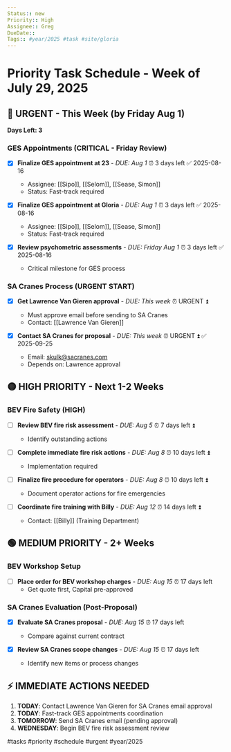 ```yaml
---
Status:: new
Priority:: High
Assignee:: Greg
DueDate:: 
Tags:: #year/2025 #task #site/gloria
---
```


# Priority Task Schedule - Week of July 29, 2025

## 🔴 URGENT - This Week (by Friday Aug 1)
**Days Left: 3**

### GES Appointments (CRITICAL - Friday Review)
- [x] **Finalize GES appointment at 23** - *DUE: Aug 1* ⏰ 3 days left ✅ 2025-08-16
  - Assignee: [[Sipo]], [[Selom]], [[Sease, Simon]]
  - Status: Fast-track required
  
- [x] **Finalize GES appointment at Gloria** - *DUE: Aug 1* ⏰ 3 days left ✅ 2025-08-16
  - Assignee: [[Sipo]], [[Selom]], [[Sease, Simon]]
  - Status: Fast-track required

- [x] **Review psychometric assessments** - *DUE: Friday Aug 1* ⏰ 3 days left ✅ 2025-08-16
  - Critical milestone for GES process

### SA Cranes Process (URGENT START)
- [x] **Get Lawrence Van Gieren approval** - *DUE: This week* ⏰ URGENT ⏫ 
  - Must approve email before sending to SA Cranes
  - Contact: [[Lawrence Van Gieren]]

- [x] **Contact SA Cranes for proposal** - *DUE: This week* ⏰ URGENT ⏫ ✅ 2025-09-25
  - Email: skulk@sacranes.com
  - Depends on: Lawrence approval

## 🟡 HIGH PRIORITY - Next 1-2 Weeks

### BEV Fire Safety (HIGH)
- [ ] **Review BEV fire risk assessment** - *DUE: Aug 5* ⏰ 7 days left ⏫ 
  - Identify outstanding actions
  
- [ ] **Complete immediate fire risk actions** - *DUE: Aug 8* ⏰ 10 days left ⏫ 
  - Implementation required
  
- [ ] **Finalize fire procedure for operators** - *DUE: Aug 8* ⏰ 10 days left ⏫ 
  - Document operator actions for fire emergencies
  
- [ ] **Coordinate fire training with Billy** - *DUE: Aug 12* ⏰ 14 days left ⏫ 
  - Contact: [[Billy]] (Training Department)

## 🟢 MEDIUM PRIORITY - 2+ Weeks

### BEV Workshop Setup
- [ ] **Place order for BEV workshop charges** - *DUE: Aug 15* ⏰ 17 days left
  - Get quote first, Capital pre-approved

### SA Cranes Evaluation (Post-Proposal)
- [x] **Evaluate SA Cranes proposal** - *DUE: Aug 15* ⏰ 17 days left
  - Compare against current contract
  
- [x] **Review SA Cranes scope changes** - *DUE: Aug 15* ⏰ 17 days left
  - Identify new items or process changes

## ⚡ IMMEDIATE ACTIONS NEEDED
1. **TODAY**: Contact Lawrence Van Gieren for SA Cranes email approval
2. **TODAY**: Fast-track GES appointments coordination
3. **TOMORROW**: Send SA Cranes email (pending approval)
4. **WEDNESDAY**: Begin BEV fire risk assessment review

#tasks #priority #schedule #urgent #year/2025